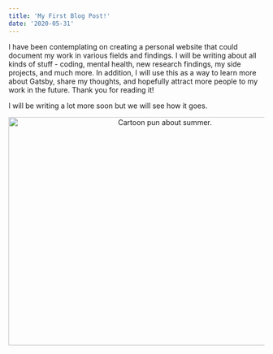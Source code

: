 ```yaml
---
title: 'My First Blog Post!'
date: '2020-05-31'
---
```


I have been contemplating on creating a personal website that could document my work in various fields and findings. I will be writing about all kinds of stuff - coding, mental health, new research findings, my side projects, and much more. In addition, I will use this as a way to learn more about Gatsby, share my thoughts, and hopefully attract more people
to my work in the future. Thank you for reading it!

I will be writing a lot more soon but we will see how it goes.

<div style="text-align: center;">
    <img style="margin: 0; height: 450px; width: 600px;" alt="Cartoon pun about summer." src="https://timesexaminer.com/images/gv080918dAPR.jpg" />
</div>
